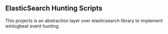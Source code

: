 ## ElasticSearch Hunting Scripts

This projects is an abstraction layer over elasticsearch library to implement winlogbeat event hunting.
